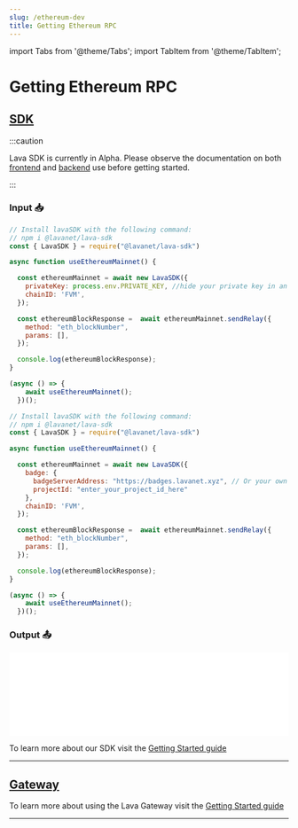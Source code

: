 ```yaml
---
slug: /ethereum-dev
title: Getting Ethereum RPC
---
```


import Tabs from '@theme/Tabs';
import TabItem from '@theme/TabItem';

# Getting Ethereum RPC

## [SDK](https://github.com/lavanet/lava-sdk)

:::caution 

Lava SDK is currently in Alpha. Please observe the documentation on both [frontend](https://docs.lavanet.xyz/sdk-frontend?utm_source=getting-ethereum-rpc&utm_medium=docs&utm_campaign=docs-to-docs) and [backend](https://docs.lavanet.xyz/sdk-backend?utm_source=getting-ethereum-rpc&utm_medium=docs&utm_campaign=docs-to-docs) use before getting started.

:::

### Input 📥

<Tabs>
<TabItem value="backend" label="BackEnd">

```jsx
// Install lavaSDK with the following command:
// npm i @lavanet/lava-sdk
const { LavaSDK } = require("@lavanet/lava-sdk")

async function useEthereumMainnet() {

  const ethereumMainnet = await new LavaSDK({
    privateKey: process.env.PRIVATE_KEY, //hide your private key in an environmental variable
    chainID: 'FVM',
  });

  const ethereumBlockResponse =  await ethereumMainnet.sendRelay({
    method: "eth_blockNumber",
    params: [],
  });

  console.log(ethereumBlockResponse);
}

(async () => {
    await useEthereumMainnet();
  })();
```

</TabItem>
<TabItem value="frontend" label="FrontEnd">

```jsx
// Install lavaSDK with the following command:
// npm i @lavanet/lava-sdk
const { LavaSDK } = require("@lavanet/lava-sdk")

async function useEthereumMainnet() {

  const ethereumMainnet = await new LavaSDK({
    badge: {
      badgeServerAddress: "https://badges.lavanet.xyz", // Or your own Badge-Server URL 
      projectId: "enter_your_project_id_here" 
    },    
    chainID: 'FVM',
  });

  const ethereumBlockResponse =  await ethereumMainnet.sendRelay({
    method: "eth_blockNumber",
    params: [],
  });

  console.log(ethereumBlockResponse);
}

(async () => {
    await useEthereumMainnet();
  })();
```
</TabItem>
</Tabs>

### Output 📤

<iframe width="100%" src="/img/chains/ethereum_call.webm" frameborder="0" allow="autoplay; encrypted-media; gyroscope; picture-in-picture" allowfullscreen></iframe>

To learn more about our SDK visit the [Getting Started guide](https://docs.lavanet.xyz/sdk-getting-started?utm_source=getting-ethereum-rpc&utm_medium=docs&utm_campaign=docs-to-docs)

<hr />

## [Gateway](https://gateway.lavanet.xyz/?utm_source=ethereum-dev&utm_medium=docs&utm_campaign=docs-to-gateway)

To learn more about using the Lava Gateway visit the [Getting Started guide](https://docs.lavanet.xyz/gateway-getting-started?utm_source=ethereum-dev&utm_medium=docs&utm_campaign=docs-to-docs)

<hr />
<br />
